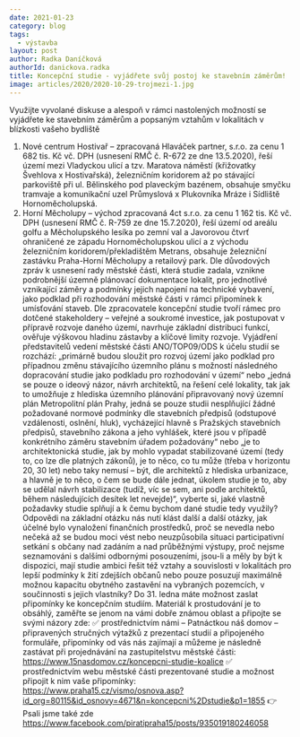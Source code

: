 ```yaml
---
date: 2021-01-23
category: blog
tags: 
  - výstavba
layout: post
author: Radka Daníčková
authorId: danickova.radka
title: Koncepční studie - vyjádřete svůj postoj ke stavebním záměrům!
image: articles/2020/2020-10-29-trojmezi-1.jpg
---
```



Využijte vyvolané diskuse a alespoň v rámci nastolených možností se vyjádřete ke stavebním záměrům a popsaným vztahům v lokalitách v blízkosti vašeho bydliště
1) Nové centrum Hostivař – zpracovaná Hlaváček partner, s.r.o. za cenu 1 682 tis. Kč vč. DPH (usnesení RMČ č. R-672 ze dne 13.5.2020), řeší území mezi Vladyckou ulicí a tzv. Maratova náměstí (křižovatky Švehlova x Hostivařská), železničním koridorem až po stávající parkoviště při ul. Bělinského pod plaveckým bazénem, obsahuje smyčku tramvaje a komunikační uzel Průmyslová x Plukovníka Mráze i Sídliště Hornoměcholupská.
2) Horní Měcholupy – východ zpracovaná 4ct s.r.o. za cenu 1 162 tis. Kč vč. DPH (usnesení RMČ č. R-759 ze dne 15.7.2020), řeší území od areálu golfu a Měcholupského lesíka po zemní val a Javorovou čtvrť ohraničené ze západu Hornoměcholupskou ulicí a z východu železničním koridorem/překladištěm Metrans, obsahuje železniční zastávku Praha-Horní Měcholupy a retailový park.
Dle důvodových zpráv k usnesení rady městské části, která studie zadala, vznikne podrobnější územně plánovací dokumentace lokalit, pro jednotlivé vznikající záměry a podmínky jejich napojení na technické vybavení, jako podklad při rozhodování městské části v rámci připomínek k umísťování staveb. 
Dle zpracovatele koncepční studie tvoří rámec pro dotčené stakeholdery – veřejné a soukromé investice, jak postupovat v přípravě rozvoje daného území, navrhuje základní distribuci funkcí, ověřuje výškovou hladinu zástavby a klíčové limity rozvoje.
Vyjádření představitelů vedení městské části ANO/TOP09/ODS k účelu studií se rozchází: 
„primárně budou sloužit pro rozvoj území jako podklad pro případnou změnu stávajícího územního plánu s možností následného dopracování studie jako podkladu pro rozhodování v území“
nebo 
„jedná se pouze o ideový názor, návrh architektů, na řešení celé lokality, tak jak to umožňuje z hlediska územního plánování připravovaný nový územní plán Metropolitní plán Prahy, jedná se pouze studii nesplňující žádné požadované normové podmínky dle stavebních předpisů (odstupové vzdálenosti, oslnění, hluk), vycházející hlavně s Pražských stavebních předpisů, stavebního zákona a jeho vyhlášek, které jsou v případě konkrétního záměru stavebním úřadem požadovány“
nebo
„je to architektonická studie, jak by mohlo vypadat stabilizované území (tedy to, co lze dle platných zákonů), je to něco, co tu může (třeba v horizontu 20, 30 let) nebo taky nemusí – být, dle architektů z hlediska urbanizace, a hlavně je to něco, o čem se bude dále jednat, úkolem studie je to, aby se udělal návrh stabilizace (tudíž, víc se sem, ani podle architektů, během následujících desítek let nevejde)“, 
vyberte si, jaké vlastně požadavky studie splňují a k čemu bychom dané studie tedy využily?  
Odpovědi na základní otázku nás nutí klást další a další otázky, jak účelné bylo vynaložení finančních prostředků, proč se nevedla nebo nečeká až se budou moci vést nebo neuzpůsobila situaci participativní setkání s občany nad zadáním a nad průběžnými výstupy, proč nejsme seznamováni s dalšími odbornými posouzeními, jsou-li a měly by být k dispozici, mají studie ambici řešit též vztahy a souvislosti v lokalitách pro lepší podmínky k žití zdejších občanů nebo pouze posuzují maximálně možnou kapacitu obytného zastavění na vybraných pozemcích, v součinnosti s jejich vlastníky? 
Do 31. ledna máte možnost zaslat připomínky ke koncepčním studiím. Materiál k prostudování je to obsáhlý, zaměřte se jenom na vámi dobře známou oblast a připojte se svými názory zde:
✅ prostřednictvím námi – Patnáctkou náš domov – připravených stručných výtažků z prezentací studií a připojeného formuláře, připomínky od vás nás zajímají a můžeme je následně zastávat při projednávání na zastupitelstvu městské části:
https://www.15nasdomov.cz/koncepcni-studie-koalice 
✅ prostřednictvím webu městské části prezentované studie a možnost připojit k nim vaše připomínky: 
https://www.praha15.cz/vismo/osnova.asp?id_org=80115&id_osnovy=4671&n=koncepcni%2Dstudie&p1=1855 
 👉 Psali jsme také zde https://www.facebook.com/piratipraha15/posts/935019180246058
